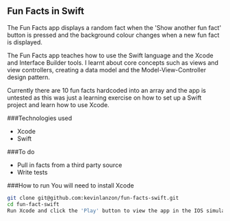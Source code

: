 Fun Facts in Swift
-----------

The Fun Facts app displays a random fact when the 'Show another fun fact' button is pressed and the background colour changes when a new fun fact is displayed.

The Fun Facts app teaches how to use the Swift language and the Xcode and Interface Builder tools. I learnt about core concepts such as views and view controllers, creating a data model and the Model-View-Controller design pattern.

Currently there are 10 fun facts hardcoded into an array and the app is untested as this was just a learning exercise on how to set up a Swift project and learn how to use Xcode.

###Technologies used

- Xcode
- Swift

###To do
- Pull in facts from a third party source
- Write tests

###How to run
You will need to install Xcode
```sh
git clone git@github.com:kevinlanzon/fun-facts-swift.git
cd fun-fact-swift
Run Xcode and click the 'Play' button to view the app in the IOS simulator
```